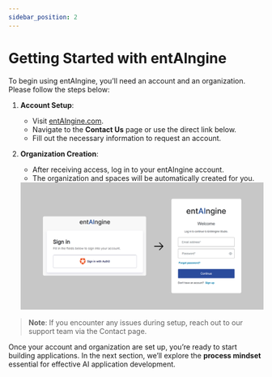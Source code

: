 ```yaml
---
sidebar_position: 2
---
```


# Getting Started with entAIngine

To begin using entAIngine, you’ll need an account and an organization. Please follow the steps below:

1. **Account Setup**: 
   - Visit [entAIngine.com](https://www.entAIngine.com).
   - Navigate to the **Contact Us** page or use the direct link below.
   - Fill out the necessary information to request an account.

2. **Organization Creation**:
   - After receiving access, log in to your entAIngine account.
   - The organization and spaces will be automatically created for you.

   <img src="/img/getting-started/account-and-organization.jpg" alt="account and organization"/>

> **Note**: If you encounter any issues during setup, reach out to our support team via the Contact page.

Once your account and organization are set up, you’re ready to start building applications. In the next section, we’ll explore the **process mindset** essential for effective AI application development.

